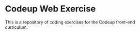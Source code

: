 # Codeup Web Exercise

This is a repository of coding exercises for the Codeup front-end curriculum. 